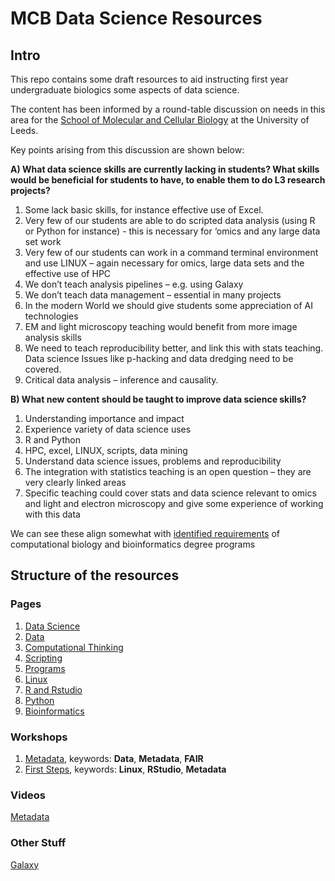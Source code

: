 # MCB Data Science Resources

## Intro

This repo contains some draft resources to aid instructing first year undergraduate biologics some aspects of data science.

The content has been informed by a round-table discussion on needs in this area for the [School of Molecular and Cellular Biology](https://biologicalsciences.leeds.ac.uk/molecular-and-cellular-biology) at the University of Leeds. 


Key points arising from this discussion are shown below:

**A) What data science skills are currently lacking in students? What skills would be beneficial for students to have, to enable them to do L3 research projects?**
1. Some lack basic skills, for instance effective use of Excel.
2. Very few of our students are able to do scripted data analysis (using R or Python for instance) - this is necessary for ‘omics and any large data set work
3. Very few of our students can work in a command terminal environment and use LINUX – again necessary for omics, large data sets and the effective use of HPC
4. We don’t teach analysis pipelines – e.g. using Galaxy
5. We don’t teach data management – essential in many projects 
6. In the modern World we should give students some appreciation of AI technologies
7. EM and light microscopy teaching would benefit from more image analysis skills
8. We need to teach reproducibility better, and link this with stats teaching. Data science Issues like p-hacking and data dredging need to be covered.
9. Critical data analysis – inference and causality.

**B) What new content should be taught to improve data science skills?**

1.	Understanding importance and impact
2.	Experience variety of data science uses
3.	R and Python
4.	HPC, excel, LINUX, scripts, data mining
5.	Understand data science issues, problems and reproducibility
6.	The integration with statistics teaching is an open question – they are very clearly linked areas
7.	Specific teaching could cover stats and data science relevant to omics and light and electron microscopy and give some experience of working with this data

We can see these align somewhat with [identified requirements](https://journals.plos.org/ploscompbiol/article?id=10.1371/journal.pcbi.1003496) of computational biology and bioinformatics degree programs




## Structure of the resources

### Pages
1. [Data Science](https://github.com/mattbawn/MCB_Data_Science/blob/main/Intro_Data_Science.md)
2. [Data](https://github.com/mattbawn/MCB_Data_Science/blob/main/Big_Data.md)
3. [Computational Thinking](https://github.com/mattbawn/MCB_Data_Science/blob/main/computational_thinking.md)
4. [Scripting](https://github.com/mattbawn/MCB_Data_Science/blob/main/scripting.md)
5. [Programs](https://github.com/mattbawn/MCB_Data_Science/blob/main/programs.md)
6. [Linux](https://github.com/mattbawn/MCB_Data_Science/blob/main/Intro_Linux.md)
7. [R and Rstudio](https://github.com/mattbawn/MCB_Data_Science/blob/main/Intro_R.md)
8. [Python](https://github.com/mattbawn/MCB_Data_Science/blob/main/Intro_Python.md)
9. [Bioinformatics](https://github.com/mattbawn/MCB_Data_Science/blob/main/bioinformatics.md)



### Workshops
1. [Metadata](https://github.com/mattbawn/metadata_workshop), keywords: **Data**, **Metadata**, **FAIR**
2. [First Steps](https://github.com/mattbawn/DBS), keywords: **Linux**, **RStudio**, **Metadata**

### Videos

[Metadata](https://leeds365-my.sharepoint.com/:v:/g/personal/fbsmbaw_leeds_ac_uk/EdX4ThFhs3VAj1CeBz8YyHYBZzar-nlTi6cAvBQ07HORoA?e=jQdmj2&nav=%7B%22playbackOptions%22%3A%7B%22startTimeInSeconds%22%3A11.94%7D%7D)

### Other Stuff

[Galaxy](https://github.com/mattbawn/Galaxy)



